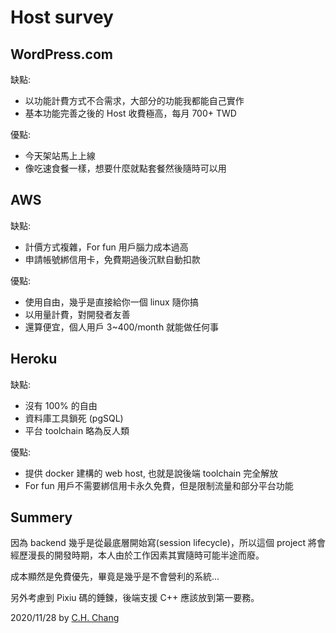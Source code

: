 
Host survey
===========

WordPress.com
-------------

缺點:

* 以功能計費方式不合需求，大部分的功能我都能自己實作
* 基本功能完善之後的 Host 收費極高，每月 700+ TWD

優點:

* 今天架站馬上上線
* 像吃速食餐一樣，想要什麼就點套餐然後隨時可以用

AWS
---

缺點:

* 計價方式複雜，For fun 用戶腦力成本過高
* 申請帳號綁信用卡，免費期過後沉默自動扣款

優點:

* 使用自由，幾乎是直接給你一個 linux 隨你搞
* 以用量計費，對開發者友善
* 還算便宜，個人用戶 3~400/month 就能做任何事

Heroku
------

缺點:

* 沒有 100% 的自由
* 資料庫工具鎖死 (pgSQL)
* 平台 toolchain 略為反人類

優點:

* 提供 docker 建構的 web host, 也就是說後端 toolchain 完全解放
* For fun 用戶不需要綁信用卡永久免費，但是限制流量和部分平台功能

Summery
-------

因為 backend 幾乎是從最底層開始寫(session lifecycle)，所以這個 project 將會經歷漫長的開發時期，本人由於工作因素其實隨時可能半途而廢。

成本顯然是免費優先，畢竟是幾乎是不會營利的系統...

另外考慮到 Pixiu 碼的錘鍊，後端支援 C++ 應該放到第一要務。

2020/11/28 by [C.H. Chang](mailto:CHChang810716@gmail.com)
